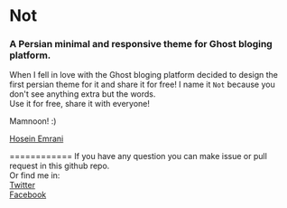 Not
===============
### A Persian minimal and responsive theme for Ghost bloging platform.

When I fell in love with the Ghost bloging platform decided to design the first persian theme for it and share it for free! I name it `Not` because you don't see anything extra but the words. <br/>
Use it for free, share it with everyone!

Mamnoon! :)

[Hosein Emrani](http://emrani.us)

============
If you have any question you can make issue or pull request in this github repo. <br/>
Or find me in: <br/>
[Twitter](http://twitter.com/hoseiin) <br/>
[Facebook](http://facebook.com/hosein.emrani)




